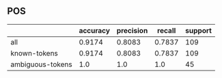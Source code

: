 
## POS

|                  | accuracy | precision | recall | support |
|------------------|----------|-----------|--------|---------|
| all              | 0.9174   | 0.8083    | 0.7837 | 109     |
| known-tokens     | 0.9174   | 0.8083    | 0.7837 | 109     |
| ambiguous-tokens | 1.0      | 1.0       | 1.0    | 45      |

